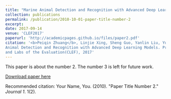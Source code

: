 ```yaml
---
title: "Marine Animal Detection and Recognition with Advanced Deep Learning Models"
collection: publications
permalink: /publication/2010-10-01-paper-title-number-2
excerpt: 
date: 2017-09-14
venue: 'CLEF2017'
paperurl: 'http://academicpages.github.io/files/paper2.pdf'
citation: '<b>Peiqin Zhuang</b>, Linjie Xing, Sheng Guo, Yanlin Liu, Yu Qiao. Marine
Animal Detection and Recognition with Advanced Deep Learning Models. Proc. of Conference
and Labs of the Evaluation(CLEF), 2017'
---
```

This paper is about the number 2. The number 3 is left for future work.

[Download paper here](http://academicpages.github.io/files/paper2.pdf)

Recommended citation: Your Name, You. (2010). "Paper Title Number 2." <i>Journal 1</i>. 1(2).
